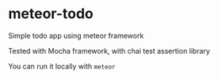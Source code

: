 # meteor-todo
Simple todo app using meteor framework

Tested with Mocha framework, with chai test assertion library

You can run it locally with
`` meteor ``

